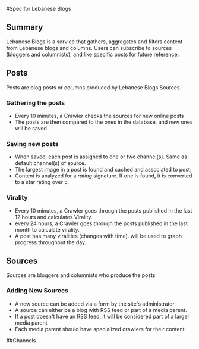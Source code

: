 #Spec for Lebanese Blogs

## Summary
Lebanese Blogs is a service that gathers, aggregates and filters content from Lebanese blogs and columns. Users can subscribe to sources (bloggers and columnists), and like specific posts for future reference.

## Posts

Posts are blog posts or columns produced by Lebanese Blogs Sources.

### Gathering the posts
* Every 10 minutes, a Crawler checks the sources for new online posts
* The posts are then compared to the ones in the database, and new ones will be saved.

### Saving new posts
* When saved, each post is assigned to one or two channel(s). Same as default channel(s) of source.
* The largest image in a post is found and cached and associated to post;
* Content is analyzed for a _rating_ signature. If one is found, it is converted to a star rating over 5.

### Virality
* Every 10 minutes, a Crawler goes through the posts published in the last 12 hours and calculates Virality.
* every 24 hours, a Crawler goes through the posts published in the last month to calculate virality.
* A post has many viralities (changes with time). will be used to graph progress throughout the day.

## Sources

Sources are bloggers and columnists who produce the posts

### Adding New Sources
* A new source can be added via a form by the site's administrator
* A source can either be a blog with RSS feed or part of a media parent.
* If a post doesn't have an RSS feed, it will be considered part of a larger media parent
* Each media parent should have specialized crawlers for their content.



##Channels